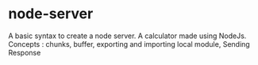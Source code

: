 # node-server

A basic syntax to create a node server.
A calculator made using NodeJs.
Concepts : chunks, buffer, exporting and importing local module, Sending Response